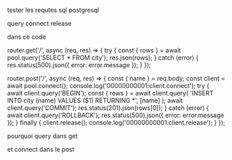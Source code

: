 tester les requtes sql postgresql


query
connect
release


dans ce code


router.get('/', async (req, res) => {
  try {
    const { rows } = await pool.query('SELECT * FROM city');
    res.json(rows);
  } catch (error) {
    res.status(500).json({ error: error.message });
  }
});

router.post('/', async (req, res) => {
  const { name } = req.body;
  const client = await pool.connect();
  console.log('00000000001:client.connect');
  try {
    await client.query('BEGIN');
    const { rows } = await client.query(
      'INSERT INTO city (name) VALUES ($1) RETURNING *',
      [name]
    );
    await client.query('COMMIT');
    res.status(201).json(rows[0]);
  } catch (error) {
    await client.query('ROLLBACK');
    res.status(500).json({ error: error.message });
  } finally {
    client.release();
    console.log('00000000001:client.release');
  }
});

pourquoi query dans get

et connect dans le post